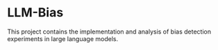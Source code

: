 # LLM-Bias
This project contains the implementation and analysis of bias detection experiments in large language models.
